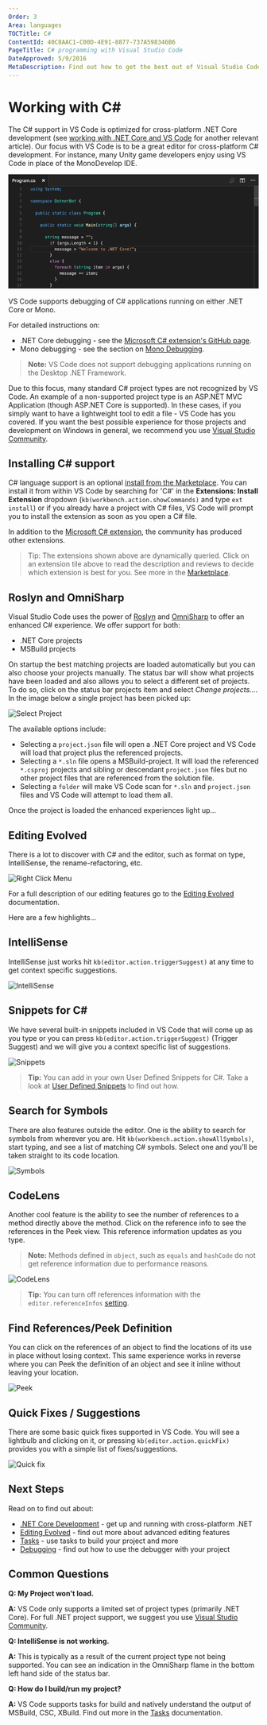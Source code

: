 ```yaml
---
Order: 3
Area: languages
TOCTitle: C#
ContentId: 40C8AAC1-C00D-4E91-8877-737A598346B6
PageTitle: C# programming with Visual Studio Code
DateApproved: 5/9/2016
MetaDescription: Find out how to get the best out of Visual Studio Code and C#.
---
```


# Working with C&#35;

The C# support in VS Code is optimized for cross-platform .NET Core development (see [working with .NET Core and VS Code](/docs/runtimes/dotnet.md) for another relevant article).  Our focus with VS Code is to be a great editor for cross-platform C# development.  For instance, many Unity game developers enjoy using VS Code in place of the MonoDevelop IDE.

![C# language within VS Code](images/csharp/c_sharp_hero.png)

VS Code supports debugging of C# applications running on either .NET Core or Mono. 

For detailed instructions on: 

* .NET Core debugging - see the [Microsoft C# extension's GitHub page](https://github.com/OmniSharp/omnisharp-vscode/blob/master/debugger.md).
* Mono debugging - see the section on [Mono Debugging](/docs/editor/debugging.md#mono-debugging).

>**Note:** VS Code does not support debugging applications running on the Desktop .NET Framework.

Due to this focus, many standard C# project types are not recognized by VS Code.  An example of a non-supported project type is an ASP.NET MVC Application (though ASP.NET Core is supported).  In these cases, if you simply want to have a lightweight tool to edit a file - VS Code has you covered.  If you want the best possible experience for those projects and development on Windows in general, we recommend you use [Visual Studio Community](https://www.visualstudio.com/products/visual-studio-community-vs).

## Installing C&#35; support

C# language support is an optional [install from the Marketplace](https://marketplace.visualstudio.com/items?itemName=ms-vscode.csharp). You can install it from within VS Code by searching for 'C#' in the **Extensions: Install Extension** dropdown (`kb(workbench.action.showCommands)` and type `ext install`) or if you already have a project with C# files, VS Code will prompt you to install the extension as soon as you open a C# file.

In addition to the [Microsoft C# extension](https://marketplace.visualstudio.com/items?itemName=ms-vscode.csharp), the community has produced other extensions. 

<div class="marketplace-extensions-csharp"></div>

> Tip: The extensions shown above are dynamically queried. Click on an extension tile above to read the description and reviews to decide which extension is best for you. See more in the [Marketplace](https://marketplace.visualstudio.com).

## Roslyn and OmniSharp

Visual Studio Code uses the power of [Roslyn](https://github.com/dotnet/roslyn) and [OmniSharp](http://www.omnisharp.net) to offer an enhanced C# experience.  We offer support for both:

- .NET Core projects
- MSBuild projects

On startup the best matching projects are loaded automatically but you can also choose your projects manually.  The status bar will show what projects have been loaded and also allows you to select a different set of projects. To do so, click on the status bar projects item and select *Change projects…*.  In the image below a single project has been picked up:

![Select Project](images/csharp/selectproject.png)

The available options include:

* Selecting a ```project.json``` file will open a .NET Core project and VS Code will load that project plus the referenced projects.
* Selecting a ```*.sln``` file opens a MSBuild-project. It will load the referenced ```*.csproj``` projects and sibling or descendant ```project.json``` files but no other project files that are referenced from the solution file.
* Selecting a ```folder``` will make VS Code scan for ```*.sln``` and ```project.json``` files and VS Code will attempt to load them all.

Once the project is loaded the enhanced experiences light up...

## Editing Evolved

There is a lot to discover with C# and the editor, such as format on type, IntelliSense, the rename-refactoring, etc.

![Right Click Menu](images/csharp/editingevolved.png)

For a full description of our editing features go to the [Editing Evolved](/docs/editor/editingevolved.md) documentation.

Here are a few highlights...

## IntelliSense

IntelliSense just works hit `kb(editor.action.triggerSuggest)` at any time to get context specific suggestions.

![IntelliSense](images/csharp/intellisense.png)

## Snippets for C&#35;

We have several built-in snippets included in VS Code that will come up as you type or you can press `kb(editor.action.triggerSuggest)` (Trigger Suggest) and we will give you a context specific list of suggestions.

![Snippets](images/csharp/snippet.png)

>**Tip:** You can add in your own User Defined Snippets for C#.  Take a look at [User Defined Snippets](/docs/customization/userdefinedsnippets.md) to find out how.

## Search for Symbols

There are also features outside the editor. One is the ability to search for symbols from wherever you are. Hit `kb(workbench.action.showAllSymbols)`, start typing, and see a list of matching C# symbols. Select one and you’ll be taken straight to its code location.

![Symbols](images/csharp/symbols.png)

## CodeLens

Another cool feature is the ability to see the number of references to a method directly above the method. Click on the reference info to see the references in the Peek view.  This reference information updates as you type.

>**Note:** Methods defined in `object`, such as `equals` and `hashCode` do not get reference information due to performance reasons.

![CodeLens](images/csharp/codelens.png)

>**Tip:** You can turn off references information with the `editor.referenceInfos` [setting](/docs/customization/userandworkspace.md).

## Find References/Peek Definition

You can click on the references of an object to find the locations of its use in place without losing context.  This same experience works in reverse where you can Peek the definition of an object and see it inline without leaving your location.

![Peek](images/csharp/peek.png)

## Quick Fixes / Suggestions

There are some basic quick fixes supported in VS Code.  You will see a lightbulb and clicking on it, or pressing `kb(editor.action.quickFix)` provides you with a simple list of fixes/suggestions.

![Quick fix](images/csharp/lightbulb.png)

## Next Steps

Read on to find out about:

* [.NET Core Development](/docs/runtimes/dotnet.md) - get up and running with cross-platform .NET
* [Editing Evolved](/docs/editor/editingevolved.md) - find out more about advanced editing features
* [Tasks](/docs/editor/tasks.md) - use tasks to build your project and more
* [Debugging](/docs/editor/debugging.md) - find out how to use the debugger with your project

## Common Questions

**Q: My Project won't load.**

**A:** VS Code only supports a limited set of project types (primarily .NET Core).  For full .NET project support, we suggest you use [Visual Studio Community](https://www.visualstudio.com/products/visual-studio-community-vs).

**Q: IntelliSense is not working.**

**A:** This is typically as a result of the current project type not being supported.  You can see an indication in the OmniSharp flame in the bottom left hand side of the status bar.

**Q: How do I build/run my project?**

**A:** VS Code supports tasks for build and natively understand the output of MSBuild, CSC, XBuild.  Find out more in the [Tasks](/docs/editor/tasks.md) documentation.

